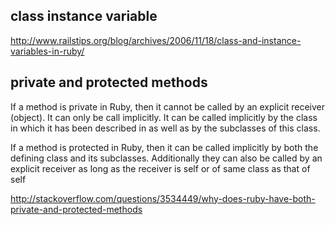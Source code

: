 ## class instance variable
http://www.railstips.org/blog/archives/2006/11/18/class-and-instance-variables-in-ruby/


## private and protected methods
If a method is private in Ruby, then it cannot be called by an explicit receiver (object). It can only be call implicitly. It can be called implicitly by the class in which it has been described in as well as by the subclasses of this class.

If a method is protected in Ruby, then it can be called implicitly by both the defining class and its subclasses. Additionally they can also be called by an explicit receiver as long as the receiver is self or of same class as that of self

http://stackoverflow.com/questions/3534449/why-does-ruby-have-both-private-and-protected-methods
